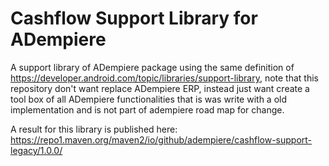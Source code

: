 # Cashflow Support Library for ADempiere
A support library of ADempiere package using the same definition of https://developer.android.com/topic/libraries/support-library, note that this repository don't want replace ADempiere ERP, instead just want create a tool box of all ADempiere functionalities that is was write with a old implementation and is not part of adempiere road map for change.

A result for this library is published here: https://repo1.maven.org/maven2/io/github/adempiere/cashflow-support-legacy/1.0.0/
